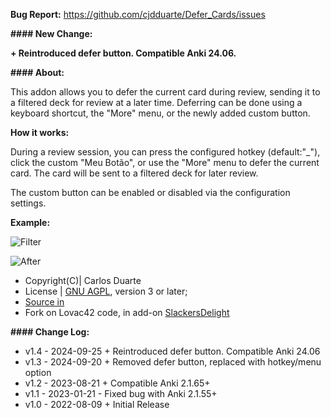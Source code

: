 
<b>Bug Report:</b> <a href="https://github.com/cjdduarte/Defer_Cards/issues">https://github.com/cjdduarte/Defer_Cards/issues</a>

<b>#### New Change:</b>

<b>+ Reintroduced defer button. Compatible Anki 24.06.</b>

<b>#### About:</b>

This addon allows you to defer the current card during review, sending it to a filtered deck for review at a later time. Deferring can be done using a keyboard shortcut, the "More" menu, or the newly added custom button.

<b>How it works:</b>

During a review session, you can press the configured hotkey (default:"\_"), click the custom "Meu Botão", or use the "More" menu to defer the current card. The card will be sent to a filtered deck for later review.

The custom button can be enabled or disabled via the configuration settings.


<b>Example:</b>

<img src="https://i.ibb.co/fx1jXcm/image.png" alt="Filter"><br>

<img src="https://i.ibb.co/gvghfxm/image.png" alt="After"><br>

<ul>
  <li>Copyright(C)| Carlos Duarte</li>
  <li>License | <a href="http://www.gnu.org/licenses/agpl.html">GNU AGPL</a>, version 3 or later;</li>
  <li><a href="https://github.com/cjdduarte/Defer_Cards">Source in</a></li>
  <li>Fork on Lovac42 code, in add-on <a href="https://github.com/lovac42/SlackersDelight">SlackersDelight</a></li>
</ul>

<b>#### Change Log:</b>

<ul>
  <li>v1.4 - 2024-09-25 + Reintroduced defer button. Compatible Anki 24.06</li>
  <li>v1.3 - 2024-09-20 + Removed defer button, replaced with hotkey/menu option</li>
  <li>v1.2 - 2023-08-21 + Compatible Anki 2.1.65+</li>
  <li>v1.1 - 2023-01-21 - Fixed bug with Anki 2.1.55+</li>
  <li>v1.0 - 2022-08-09 + Initial Release</li>
</ul>
